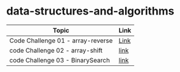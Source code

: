 # data-structures-and-algorithms

| Topic                             | Link                                                                                                            |
| --------------------------------- | --------------------------------------------------------------------------------------------------------------- |
| Code Challenge 01 - array-reverse | [Link](https://github.com/HamzaQahoush/data-structures-and-algorithms/blob/main/array-reverse/array-reverse.md) |
| code Challenge 02 - array-shift   | [link]()                                                                                                        |
| code Challenge 03 - BinarySearch  | [link]()                                                                                                        |
